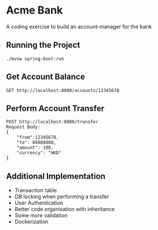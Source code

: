 # Acme Bank
A coding exercise to build an account-manager for the bank

## Running the Project

```
./mvnw spring-boot:run
```

## Get Account Balance

```
GET http://localhost:8080/accounts/12345678
```

## Perform Account Transfer
```
POST http://localhost:8080/transfer
Request Body:
{
    "from":12345678,
    "to": 88888888,
    "amount": 100,
    "currency": "HKD"
}
```

## Additional Implementation
 - Transaction table
 - DB locking when performing a transfer
 - User Authentication
 - Better code organisation with inheritance
 - Some more validation
 - Dockerization

